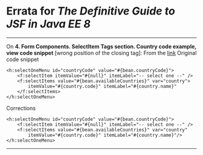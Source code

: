 # Errata for *The Definitive Guide to JSF in Java EE 8*
***

On **4. Form Components. SelectItem Tags section. Country code example, view code snippet** [wrong position of the closing tag]:
From the [link](https://www.safaribooksonline.com/library/view/the-definitive-guide/9781484233870/A454457_1_En_4_Chapter.html)
Original code snippet

```xhtml
<h:selectOneMenu id="countryCode" value="#{bean.countryCode}">
    <f:selectItem itemValue="#{null}" itemLabel="-- select one --" />
    <f:selectItems value="#{bean.availableCountries}" var="country">
        itemValue="#{country.code}" itemLabel="#{country.name}"
    </f:selectItems>
</h:selectOneMenu>
```

Corrections
```xhtml
<h:selectOneMenu id="countryCode" value="#{bean.countryCode}">
    <f:selectItem itemValue="#{null}" itemLabel="-- select one --" />
    <f:selectItems value="#{bean.availableCountries}" var="country"
        itemValue="#{country.code}" itemLabel="#{country.name}"/>    
</h:selectOneMenu>
```
***
